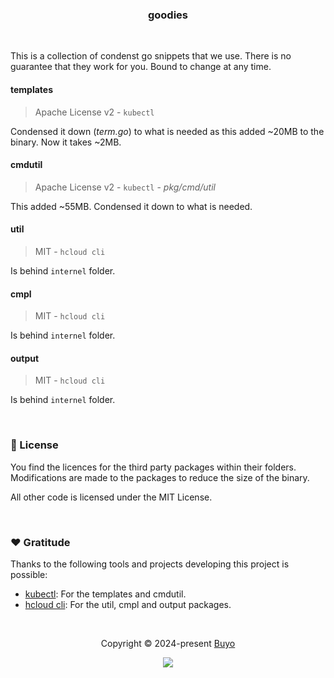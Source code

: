 <h3 align="center">
	goodies
</h3>

&nbsp;

<p align="left">
This is a collection of condenst go snippets that we use. There is no guarantee that they work for you. Bound to change at any time.

#### templates 
> Apache License v2 - `kubectl`

Condensed it down (_term.go_) to what is needed as this added ~20MB to the binary.
Now it takes ~2MB.

#### cmdutil
> Apache License v2 - `kubectl` - _pkg/cmd/util_

This added ~55MB.
Condensed it down to what is needed.

#### util
> MIT - `hcloud cli`

Is behind `internel` folder.

#### cmpl 
> MIT - `hcloud cli`

Is behind `internel` folder.

#### output
> MIT - `hcloud cli`

Is behind `internel` folder.
</p>

&nbsp;

### 📜 License

You find the licences for the third party packages within their folders.
Modifications are made to the packages to reduce the size of the binary.

All other code is licensed under the MIT License.

&nbsp;

### ❤️ Gratitude

Thanks to the following tools and projects developing this project is possible:

- [kubectl](https://github.com/kubernetes/kubectl): For the templates and cmdutil.
- [hcloud cli](https://github.com/hetznercloud/cli): For the util, cmpl and output packages.

&nbsp;

<p align="center">Copyright &copy; 2024-present <a href="https://github.com/buyoio" target="_blank">Buyo</a>
<p align="center"><a href="https://github.com/buyio/b/blob/main/LICENSE"><img src="https://img.shields.io/static/v1.svg?style=for-the-badge&label=License&message=MIT&logoColor=d9e0ee&colorA=302d41&colorB=b7bdf8"/></a></p>